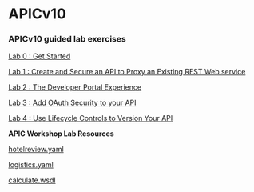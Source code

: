 # APICv10

### APICv10 guided lab exercises

[Lab 0 : Get Started](https://github.com/glenchristian/APICv10/tree/main/instructions/Lab0)

[Lab 1 : Create and Secure an API to Proxy an Existing REST Web
service](https://github.com/glenchristian/APICv10/tree/main/instructions/Lab1)

[Lab 2 : The Developer Portal
Experience](https://github.com/glenchristian/APICv10/tree/main/instructions/Lab2)

[Lab 3 : Add OAuth Security to your
API](https://github.com/glenchristian/APICv10/tree/main/instructions/Lab3)

[Lab 4 : Use Lifecycle Controls to Version Your
API](https://github.com/glenchristian/APICv10/tree/main/instructions/Lab4)

**APIC Workshop Lab Resources**

[hotelreview.yaml](https://github.com/glenchristian/APICv10/blob/main/hotelreview.yaml)

[logistics.yaml](https://github.com/glenchristian/APICv10/blob/main/logistics.yaml)

[calculate.wsdl](https://github.com/glenchristian/APICv10/blob/main/calculate.wsdl)  
